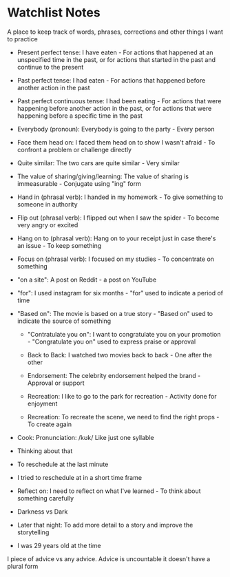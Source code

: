 # Watchlist Notes

A place to keep track of words, phrases, corrections and other things I want to practice

- Present perfect tense: I have eaten - For actions that happened at an unspecified time in the past, or for actions that started in the past and continue to the present

- Past perfect tense: I had eaten - For actions that happened before another action in the past

- Past perfect continuous tense: I had been eating - For actions that were happening before another action in the past, or for actions that were happening before a specific time in the past

- Everybody (pronoun): Everybody is going to the party - Every person

- Face them head on: I faced them head on to show I wasn't afraid - To confront a problem or challenge directly

- Quite similar: The two cars are quite similar - Very similar

- The value of sharing/giving/learning: The value of sharing is immeasurable - Conjugate using "ing" form

- Hand in (phrasal verb): I handed in my homework - To give something to someone in authority

- Flip out (phrasal verb): I flipped out when I saw the spider - To become very angry or excited

- Hang on to (phrasal verb): Hang on to your receipt just in case there's an issue - To keep something

- Focus on (phrasal verb): I focused on my studies - To concentrate on something

- "on a site": A post on Reddit - a post on YouTube

- "for": I used instagram for six months - "for" used to indicate a period of time

- "Based on": The movie is based on a true story - "Based on" used to indicate the source of something

  - "Contratulate you on": I want to congratulate you on your promotion - "Congratulate you on" used to express praise or approval

  - Back to Back: I watched two movies back to back - One after the other
  - Endorsement: The celebrity endorsement helped the brand - Approval or support
  - Recreation: I like to go to the park for recreation - Activity done for enjoyment
  - Recreation: To recreate the scene, we need to find the right props - To create again

- Cook: Pronunciation: /kʊk/ Like just one syllable

- Thinking about that

- To reschedule at the last minute

- I tried to reschedule at in a short time frame

- Reflect on: I need to reflect on what I've learned - To think about something carefully

- Darkness vs Dark

- Later that night: To add more detail to a story and improve the storytelling
- I was 29 years old at the time

I piece of advice vs any advice. Advice is uncountable it doesn't have a plural form
